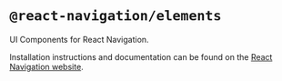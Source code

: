 # `@react-navigation/elements`

UI Components for React Navigation.

Installation instructions and documentation can be found on the [React Navigation website](https://reactnavigation.org/docs/6.x/elements/).
